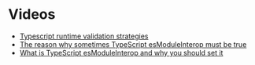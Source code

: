 # Videos

- [Typescript runtime validation strategies](https://www.youtube.com/watch?v=cn6i5Av-B8Q&t=1884s&ab_channel=Prisma)
- [The reason why sometimes TypeScript esModuleInterop must be true](https://www.youtube.com/watch?v=bx4AjADk6eQ&list=WL&index=2&ab_channel=BasaratCodes)
- [What is TypeScript esModuleInterop and why you should set it](https://www.youtube.com/watch?v=aKMZq7bk-D8&list=WL&index=2&ab_channel=BasaratCodes)
